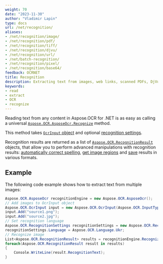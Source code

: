 ```yaml
---
weight: 70
date: "2023-11-30"
author: "Vladimir Lapin"
type: docs
url: /net/recognition/
aliases:
- /net/recognition/image/
- /net/recognition/pdf/
- /net/recognition/tiff/
- /net/recognition/djvu/
- /net/recognition/url/
- /net/batch-recognition/
- /net/recognition/pixel/
- /net/recognition/base64/
feedback: OCRNET
title: Recognition
description: Extracting text from images, web links, scanned PDFs, DjVu files, folders, archives and other content.
keywords:
- read
- extract
- OCR
- recognize
---
```


Reading text from any content in Aspose.OCR for .NET is as easy as calling a universal [`Aspose.OCR.AsposeOcr.Recognize`](https://reference.aspose.com/ocr/net/aspose.ocr/asposeocr/recognize/) method.

This method takes [`OcrInput` object](/ocr/net/ocrinput/) and optional [recognition settings](/ocr/net/recognition-settings-common/).

Recognition results are returned as a list of [`Aspose.OCR.RecognitionResult`](https://reference.aspose.com/ocr/net/aspose.ocr/recognitionresult/) objects, that allow you to perform advanced manipulations with recognition results: [automatically correct spelling](/ocr/net/spelling/), [get image regions](/ocr/net/image-regions-extract/) and [save](/ocr/net/save/) results in various formats.

## Example

The following code example shows how to extract text from multiple images:

```csharp
Aspose.OCR.AsposeOcr recognitionEngine = new Aspose.OCR.AsposeOcr();
// Add images to OcrInput object
Aspose.OCR.OcrInput input = new Aspose.OCR.OcrInput(Aspose.OCR.InputType.SingleImage);
input.Add("source1.png");
input.Add("source2.jpg");
// Set recognition language
Aspose.OCR.RecognitionSettings recognitionSettings = new Aspose.OCR.RecognitionSettings();
recognitionSettings.Language = Aspose.OCR.Language.Ukr;
// Recognize image
List<Aspose.OCR.RecognitionResult> results = recognitionEngine.Recognize(input, recognitionSettings);
foreach(Aspose.OCR.RecognitionResult result in results)
{
	Console.WriteLine(result.RecognitionText);
}
```
